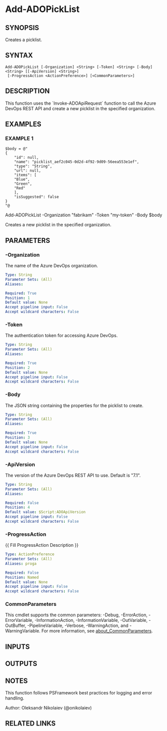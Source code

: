 ﻿---
external help file: ado.core-help.xml
Module Name: ado.core
online version:
schema: 2.0.0
---

# Add-ADOPickList

## SYNOPSIS
Creates a picklist.

## SYNTAX

```
Add-ADOPickList [-Organization] <String> [-Token] <String> [-Body] <String> [[-ApiVersion] <String>]
 [-ProgressAction <ActionPreference>] [<CommonParameters>]
```

## DESCRIPTION
This function uses the \`Invoke-ADOApiRequest\` function to call the Azure DevOps REST API and create a new picklist in the specified organization.

## EXAMPLES

### EXAMPLE 1
```
$body = @"
{
    "id": null,
    "name": "picklist_aef2c045-0d2d-4f92-9d09-56eea553e1ef",
    "type": "String",
    "url": null,
    "items": [
    "Blue",
    "Green",
    "Red"
    ],
    "isSuggested": false
}
"@
```

Add-ADOPickList -Organization "fabrikam" -Token "my-token" -Body $body

Creates a new picklist in the specified organization.

## PARAMETERS

### -Organization
The name of the Azure DevOps organization.

```yaml
Type: String
Parameter Sets: (All)
Aliases:

Required: True
Position: 1
Default value: None
Accept pipeline input: False
Accept wildcard characters: False
```

### -Token
The authentication token for accessing Azure DevOps.

```yaml
Type: String
Parameter Sets: (All)
Aliases:

Required: True
Position: 2
Default value: None
Accept pipeline input: False
Accept wildcard characters: False
```

### -Body
The JSON string containing the properties for the picklist to create.

```yaml
Type: String
Parameter Sets: (All)
Aliases:

Required: True
Position: 3
Default value: None
Accept pipeline input: False
Accept wildcard characters: False
```

### -ApiVersion
The version of the Azure DevOps REST API to use.
Default is "7.1".

```yaml
Type: String
Parameter Sets: (All)
Aliases:

Required: False
Position: 4
Default value: $Script:ADOApiVersion
Accept pipeline input: False
Accept wildcard characters: False
```

### -ProgressAction
{{ Fill ProgressAction Description }}

```yaml
Type: ActionPreference
Parameter Sets: (All)
Aliases: proga

Required: False
Position: Named
Default value: None
Accept pipeline input: False
Accept wildcard characters: False
```

### CommonParameters
This cmdlet supports the common parameters: -Debug, -ErrorAction, -ErrorVariable, -InformationAction, -InformationVariable, -OutVariable, -OutBuffer, -PipelineVariable, -Verbose, -WarningAction, and -WarningVariable. For more information, see [about_CommonParameters](http://go.microsoft.com/fwlink/?LinkID=113216).

## INPUTS

## OUTPUTS

## NOTES
This function follows PSFramework best practices for logging and error handling.

Author: Oleksandr Nikolaiev (@onikolaiev)

## RELATED LINKS
